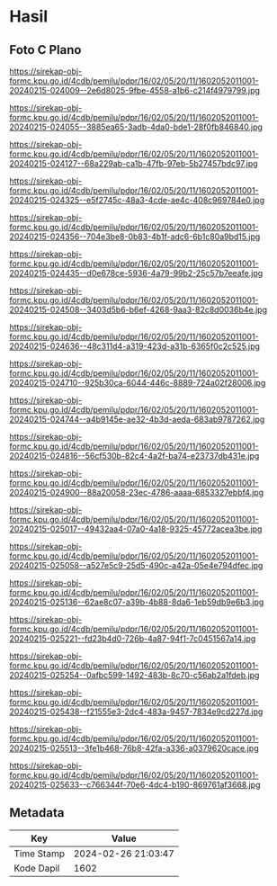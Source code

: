 # Hasil

## Foto C Plano

https://sirekap-obj-formc.kpu.go.id/4cdb/pemilu/pdpr/16/02/05/20/11/1602052011001-20240215-024009--2e6d8025-9fbe-4558-a1b6-c214f4979799.jpg

https://sirekap-obj-formc.kpu.go.id/4cdb/pemilu/pdpr/16/02/05/20/11/1602052011001-20240215-024055--3885ea65-3adb-4da0-bde1-28f0fb846840.jpg

https://sirekap-obj-formc.kpu.go.id/4cdb/pemilu/pdpr/16/02/05/20/11/1602052011001-20240215-024127--68a229ab-ca1b-47fb-97eb-5b27457bdc97.jpg

https://sirekap-obj-formc.kpu.go.id/4cdb/pemilu/pdpr/16/02/05/20/11/1602052011001-20240215-024325--e5f2745c-48a3-4cde-ae4c-408c969784e0.jpg

https://sirekap-obj-formc.kpu.go.id/4cdb/pemilu/pdpr/16/02/05/20/11/1602052011001-20240215-024356--704e3be8-0b83-4b1f-adc6-6b1c80a9bd15.jpg

https://sirekap-obj-formc.kpu.go.id/4cdb/pemilu/pdpr/16/02/05/20/11/1602052011001-20240215-024435--d0e678ce-5936-4a79-99b2-25c57b7eeafe.jpg

https://sirekap-obj-formc.kpu.go.id/4cdb/pemilu/pdpr/16/02/05/20/11/1602052011001-20240215-024508--3403d5b6-b6ef-4268-9aa3-82c8d0036b4e.jpg

https://sirekap-obj-formc.kpu.go.id/4cdb/pemilu/pdpr/16/02/05/20/11/1602052011001-20240215-024636--48c311d4-a319-423d-a31b-6365f0c2c525.jpg

https://sirekap-obj-formc.kpu.go.id/4cdb/pemilu/pdpr/16/02/05/20/11/1602052011001-20240215-024710--925b30ca-6044-446c-8889-724a02f28006.jpg

https://sirekap-obj-formc.kpu.go.id/4cdb/pemilu/pdpr/16/02/05/20/11/1602052011001-20240215-024744--a4b9145e-ae32-4b3d-aeda-683ab9787262.jpg

https://sirekap-obj-formc.kpu.go.id/4cdb/pemilu/pdpr/16/02/05/20/11/1602052011001-20240215-024816--56cf530b-82c4-4a2f-ba74-e23737db431e.jpg

https://sirekap-obj-formc.kpu.go.id/4cdb/pemilu/pdpr/16/02/05/20/11/1602052011001-20240215-024900--88a20058-23ec-4786-aaaa-6853327ebbf4.jpg

https://sirekap-obj-formc.kpu.go.id/4cdb/pemilu/pdpr/16/02/05/20/11/1602052011001-20240215-025017--49432aa4-07a0-4a18-9325-45772acea3be.jpg

https://sirekap-obj-formc.kpu.go.id/4cdb/pemilu/pdpr/16/02/05/20/11/1602052011001-20240215-025058--a527e5c9-25d5-490c-a42a-05e4e794dfec.jpg

https://sirekap-obj-formc.kpu.go.id/4cdb/pemilu/pdpr/16/02/05/20/11/1602052011001-20240215-025136--62ae8c07-a39b-4b88-8da6-1eb59db9e6b3.jpg

https://sirekap-obj-formc.kpu.go.id/4cdb/pemilu/pdpr/16/02/05/20/11/1602052011001-20240215-025221--fd23b4d0-726b-4a87-94f1-7c0451567a14.jpg

https://sirekap-obj-formc.kpu.go.id/4cdb/pemilu/pdpr/16/02/05/20/11/1602052011001-20240215-025254--0afbc599-1492-483b-8c70-c56ab2a1fdeb.jpg

https://sirekap-obj-formc.kpu.go.id/4cdb/pemilu/pdpr/16/02/05/20/11/1602052011001-20240215-025438--f21555e3-2dc4-483a-9457-7834e9cd227d.jpg

https://sirekap-obj-formc.kpu.go.id/4cdb/pemilu/pdpr/16/02/05/20/11/1602052011001-20240215-025513--3fe1b468-76b8-42fa-a336-a0379620cace.jpg

https://sirekap-obj-formc.kpu.go.id/4cdb/pemilu/pdpr/16/02/05/20/11/1602052011001-20240215-025633--c766344f-70e6-4dc4-b190-869761af3668.jpg


## Metadata

| Key        | Value               |
| ---------- | ------------------- |
| Time Stamp | 2024-02-26 21:03:47 |
| Kode Dapil | 1602                |



